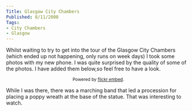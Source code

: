 ```yaml
---
Title: Glasgow City Chambers
Published: 8/11/2008
Tags:
- City Chambers
- Glasgow
---
```


Whilst waiting to try to get into the tour of the Glasgow City Chambers (which ended up not happening, only runs on week days) I took some photos with my new phone. I was quite surprised by the quality of some of the photos. I have added them below,so feel free to have a look.

<div id="flickrembed"></div><small style="display: block; text-align: center; margin: 0 auto;">Powered by <a href="https://flickrembed.com">flickr embed</a>.</small>

<script src="https://flickrembed.com/embed_v2.js.php?source=flickr&layout=responsive&input=72157673881074804&sort=0&by=album&theme=default&scale=fit&skin=default&id=5850544461b40"></script>

While I was there, there was a marching band that led a procession for placing a poppy wreath at the base of the statue. That was interesting to watch.
